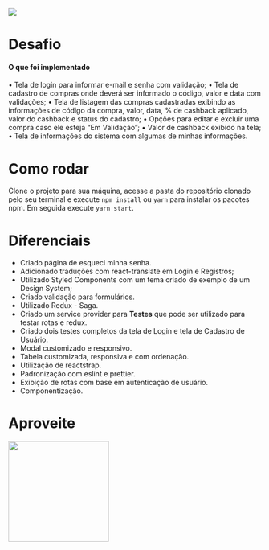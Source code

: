 ![](https://logodownload.org/wp-content/uploads/2014/10/o-boticario-logo-1.png)


# Desafio
#### O que foi implementado

• Tela de login para informar e-mail e senha com validação;
• Tela de cadastro de compras onde deverá ser informado o código, valor e data com validações;
• Tela de listagem das compras cadastradas exibindo as informações de código da compra, valor, data, % de cashback aplicado, valor do cashback e status do cadastro;
• Opções para editar e excluir uma compra caso ele esteja “Em Validação”;
• Valor de cashback exibido na tela;
• Tela de informações do sistema com algumas de minhas informações.

# Como rodar
Clone o projeto para sua máquina, acesse a pasta do repositório clonado pelo seu terminal e execute `npm install` ou `yarn` para instalar os pacotes npm. Em seguida execute `yarn start`.


# Diferenciais
- Criado página de esqueci minha senha.
- Adicionado traduções com react-translate em Login e Registros;
- Utilizado Styled Components com um tema criado de exemplo de um Design System;
- Criado validação para formulários.
- Utilizado Redux - Saga.
- Criado um service provider para **Testes** que pode ser utilizado para testar rotas e redux.
- Criado dois testes completos da tela de Login e tela de Cadastro de Usuário.
- Modal customizado e responsivo.
- Tabela customizada, responsiva e com ordenação.
- Utilização de reactstrap.
- Padronização com eslint e prettier.
- Exibição de rotas com base em autenticação de usuário.
- Componentização.

# Aproveite
<img width="200" src="https://media.giphy.com/media/aNqEFrYVnsS52/giphy.gif" />
